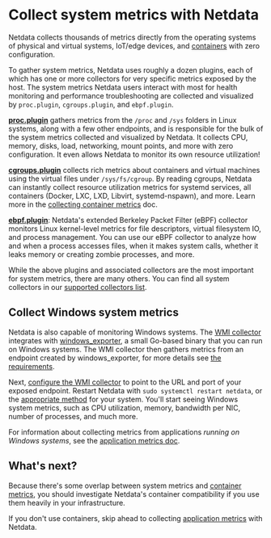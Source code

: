 <!--
title: "Collect system metrics with Netdata"
sidebar_label: "System metrics"
description: "Netdata collects thousands of metrics from physical and virtual systems, IoT/edge devices, and containers with zero configuration."
custom_edit_url: "https://github.com/netdata/netdata/edit/master/docs/collect/system-metrics.md"
learn_status: "Published"
learn_topic_type: "Concepts"
learn_rel_path: "Concepts"
-->

# Collect system metrics with Netdata

Netdata collects thousands of metrics directly from the operating systems of physical and virtual systems, IoT/edge
devices, and [containers](https://github.com/netdata/netdata/blob/master/docs/collect/container-metrics.md) with zero configuration.

To gather system metrics, Netdata uses roughly a dozen plugins, each of which has one or more collectors for very
specific metrics exposed by the host. The system metrics Netdata users interact with most for health monitoring and
performance troubleshooting are collected and visualized by `proc.plugin`, `cgroups.plugin`, and `ebpf.plugin`.

[**proc.plugin**](https://github.com/netdata/netdata/blob/master/collectors/proc.plugin/README.md) gathers metrics from the `/proc` and `/sys` folders in Linux
systems, along with a few other endpoints, and is responsible for the bulk of the system metrics collected and
visualized by Netdata. It collects CPU, memory, disks, load, networking, mount points, and more with zero configuration.
It even allows Netdata to monitor its own resource utilization!

[**cgroups.plugin**](https://github.com/netdata/netdata/blob/master/collectors/cgroups.plugin/README.md) collects rich metrics about containers and virtual machines
using the virtual files under `/sys/fs/cgroup`. By reading cgroups, Netdata can instantly collect resource utilization
metrics for systemd services, all containers (Docker, LXC, LXD, Libvirt, systemd-nspawn), and more. Learn more in the
[collecting container metrics](https://github.com/netdata/netdata/blob/master/docs/collect/container-metrics.md) doc.

[**ebpf.plugin**](https://github.com/netdata/netdata/blob/master/collectors/ebpf.plugin/README.md): Netdata's extended Berkeley Packet Filter (eBPF) collector
monitors Linux kernel-level metrics for file descriptors, virtual filesystem IO, and process management. You can use our
eBPF collector to analyze how and when a process accesses files, when it makes system calls, whether it leaks memory or
creating zombie processes, and more.

While the above plugins and associated collectors are the most important for system metrics, there are many others. You
can find all system collectors in our [supported collectors list](https://github.com/netdata/netdata/blob/master/collectors/COLLECTORS.md#system-collectors).

## Collect Windows system metrics

Netdata is also capable of monitoring Windows systems. The [WMI
collector](https://github.com/netdata/go.d.plugin/blob/master/modules/windows/README.md) integrates with
[windows_exporter](https://github.com/prometheus-community/windows_exporter), a small Go-based binary that you can run
on Windows systems. The WMI collector then gathers metrics from an endpoint created by windows_exporter, for more
details see [the requirements](https://github.com/netdata/go.d.plugin/blob/master/modules/windows/README.md#requirements).

Next, [configure the WMI
collector](https://github.com/netdata/go.d.plugin/blob/master/modules/windows/README.md#configuration) to point to the URL
and port of your exposed endpoint. Restart Netdata with `sudo systemctl restart netdata`, or the [appropriate
method](https://github.com/netdata/netdata/blob/master/docs/configure/start-stop-restart.md) for your system. You'll start seeing Windows system metrics, such as CPU
utilization, memory, bandwidth per NIC, number of processes, and much more.

For information about collecting metrics from applications _running on Windows systems_, see the [application metrics
doc](https://github.com/netdata/netdata/blob/master/docs/collect/application-metrics.md#collect-metrics-from-applications-running-on-windows).

## What's next?

Because there's some overlap between system metrics and [container metrics](https://github.com/netdata/netdata/blob/master/docs/collect/container-metrics.md), you
should investigate Netdata's container compatibility if you use them heavily in your infrastructure.

If you don't use containers, skip ahead to collecting [application metrics](https://github.com/netdata/netdata/blob/master/docs/collect/application-metrics.md) with
Netdata.


